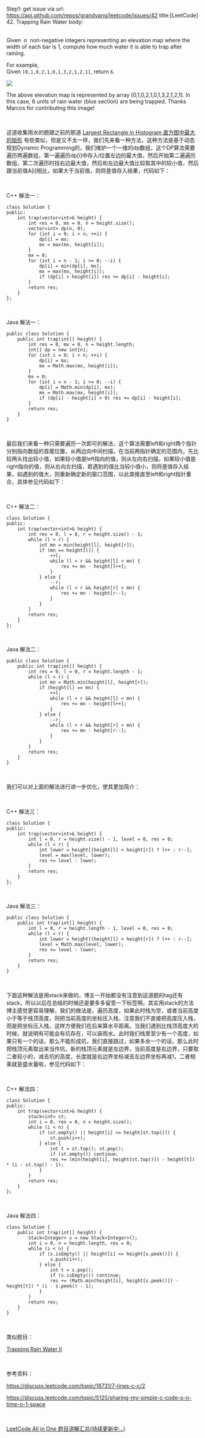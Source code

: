 Step1: get issue via url: https://api.github.com/repos/grandyang/leetcode/issues/42 
 title:[LeetCode] 42. Trapping Rain Water 
 body:  
  

Given  _n_  non-negative integers representing an elevation map where the width of each bar is 1, compute how much water it is able to trap after raining.

For example,   
Given `[0,1,0,2,1,0,1,3,2,1,2,1]`, return `6`.

![](http://www.leetcode.com/wp-content/uploads/2012/08/rainwatertrap.png)

The above elevation map is represented by array [0,1,0,2,1,0,1,3,2,1,2,1]. In this case, 6 units of rain water (blue section) are being trapped. Thanks Marcos for contributing this image!

 

这道收集雨水的题跟之前的那道 [Largest Rectangle in Histogram 直方图中最大的矩形](http://www.cnblogs.com/grandyang/p/4322653.html) 有些类似，但是又不太一样，我们先来看一种方法，这种方法是基于动态规划Dynamic Programming的，我们维护一个一维的dp数组，这个DP算法需要遍历两遍数组，第一遍遍历dp[i]中存入i位置左边的最大值，然后开始第二遍遍历数组，第二次遍历时找右边最大值，然后和左边最大值比较取其中的较小值，然后跟当前值A[i]相比，如果大于当前值，则将差值存入结果，代码如下：

 

C++ 解法一：
    
    
    class Solution {
    public:
        int trap(vector<int>& height) {
            int res = 0, mx = 0, n = height.size();
            vector<int> dp(n, 0);
            for (int i = 0; i < n; ++i) {
                dp[i] = mx;
                mx = max(mx, height[i]);
            }
            mx = 0;
            for (int i = n - 1; i >= 0; --i) {
                dp[i] = min(dp[i], mx);
                mx = max(mx, height[i]);
                if (dp[i] > height[i]) res += dp[i] - height[i];
            }
            return res;
        }
    };

 

Java 解法一：
    
    
    public class Solution {
        public int trap(int[] height) {
            int res = 0, mx = 0, n = height.length;
            int[] dp = new int[n];
            for (int i = 0; i < n; ++i) {
                dp[i] = mx;
                mx = Math.max(mx, height[i]);
            }
            mx = 0;
            for (int i = n - 1; i >= 0; --i) {
                dp[i] = Math.min(dp[i], mx);
                mx = Math.max(mx, height[i]);
                if (dp[i] - height[i] > 0) res += dp[i] - height[i];
            }
            return res;
        }
    }

 

最后我们来看一种只需要遍历一次即可的解法，这个算法需要left和right两个指针分别指向数组的首尾位置，从两边向中间扫描，在当前两指针确定的范围内，先比较两头找出较小值，如果较小值是left指向的值，则从左向右扫描，如果较小值是right指向的值，则从右向左扫描，若遇到的值比当较小值小，则将差值存入结果，如遇到的值大，则重新确定新的窗口范围，以此类推直至left和right指针重合，具体参见代码如下：

 

C++ 解法二：
    
    
    class Solution {
    public:
        int trap(vector<int>& height) {
            int res = 0, l = 0, r = height.size() - 1;
            while (l < r) {
                int mn = min(height[l], height[r]);
                if (mn == height[l]) {
                    ++l;
                    while (l < r && height[l] < mn) {
                        res += mn - height[l++];
                    }
                } else {
                    --r;
                    while (l < r && height[r] < mn) {
                        res += mn - height[r--];
                    }
                }
            }
            return res;
        }
    };

 

Java 解法二：
    
    
    public class Solution {
        public int trap(int[] height) {
            int res = 0, l = 0, r = height.length - 1;
            while (l < r) {
                int mn = Math.min(height[l], height[r]);
                if (height[l] == mn) {
                    ++l;
                    while (l < r && height[l] < mn) {
                        res += mn - height[l++];
                    }
                } else {
                    --r;
                    while (l < r && height[r] < mn) {
                        res += mn - height[r--];
                    }
                }
            }
            return res;
        }
    }

 

我们可以对上面的解法进行进一步优化，使其更加简介：

 

C++ 解法三：
    
    
    class Solution {
    public:
        int trap(vector<int>& height) {
            int l = 0, r = height.size() - 1, level = 0, res = 0;
            while (l < r) {
                int lower = height[(height[l] < height[r]) ? l++ : r--];
                level = max(level, lower);
                res += level - lower;
            }
            return res;
        }
    };

 

Java 解法三：
    
    
    public class Solution {
        public int trap(int[] height) {
            int l = 0, r = height.length - 1, level = 0, res = 0;
            while (l < r) {
                int lower = height[(height[l] < height[r]) ? l++ : r--];
                level = Math.max(level, lower);
                res += level - lower;
            }
            return res;
        }
    }

 

下面这种解法是用stack来做的，博主一开始都没有注意到这道题的tag还有stack，所以以后在总结的时候还是要多多留意一下标签啊。其实用stack的方法博主感觉更容易理解，我们的做法是，遍历高度，如果此时栈为空，或者当前高度小于等于栈顶高度，则把当前高度的坐标压入栈，注意我们不直接把高度压入栈，而是把坐标压入栈，这样方便我们在后来算水平距离。当我们遇到比栈顶高度大的时候，就说明有可能会有坑存在，可以装雨水。此时我们栈里至少有一个高度，如果只有一个的话，那么不能形成坑，我们直接跳过，如果多余一个的话，那么此时把栈顶元素取出来当作坑，新的栈顶元素就是左边界，当前高度是右边界，只要取二者较小的，减去坑的高度，长度就是右边界坐标减去左边界坐标再减1，二者相乘就是盛水量啦，参见代码如下：

 

C++ 解法四：
    
    
    class Solution {
    public:
        int trap(vector<int>& height) {
            stack<int> st;
            int i = 0, res = 0, n = height.size();
            while (i < n) {
                if (st.empty() || height[i] <= height[st.top()]) {
                    st.push(i++);
                } else {
                    int t = st.top(); st.pop();
                    if (st.empty()) continue;
                    res += (min(height[i], height[st.top()]) - height[t]) * (i - st.top() - 1);
                }
            }
            return res;
        }
    };

 

Java 解法四：
    
    
    class Solution {
        public int trap(int[] height) {
            Stack<Integer> s = new Stack<Integer>();
            int i = 0, n = height.length, res = 0;
            while (i < n) {
                if (s.isEmpty() || height[i] <= height[s.peek()]) {
                    s.push(i++);
                } else {
                    int t = s.pop();
                    if (s.isEmpty()) continue;
                    res += (Math.min(height[i], height[s.peek()]) - height[t]) * (i - s.peek() - 1);
                }
            }
            return res;
        }
    }

 

类似题目：

[Trapping Rain Water II](http://www.cnblogs.com/grandyang/p/5928987.html) 

 

参考资料：

<https://discuss.leetcode.com/topic/18731/7-lines-c-c/2>

<https://discuss.leetcode.com/topic/5125/sharing-my-simple-c-code-o-n-time-o-1-space>

 

[LeetCode All in One 题目讲解汇总(持续更新中...)](http://www.cnblogs.com/grandyang/p/4606334.html)
